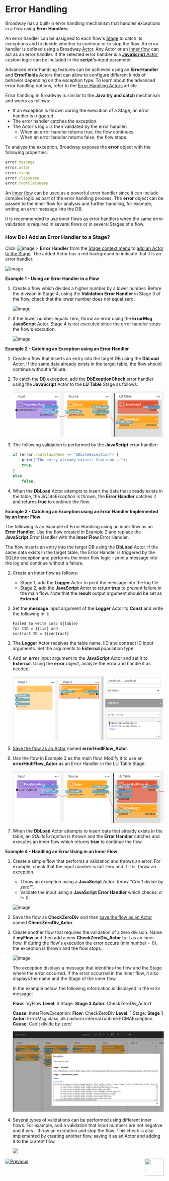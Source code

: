 #  Error Handling

Broadway has a built-in error handling mechanism that handles exceptions in a flow using **Error Handlers**. 

An error handler can be assigned to each flow's [Stage](19_broadway_flow_stages.md)  to catch its exceptions and to decide whether to continue or to stop the flow. An error handler is defined using a Broadway [Actor](03_broadway_actor.md). Any Actor or an [Inner flow](22_broadway_flow_inner_flows.md) can act as an error handler. If the selected error handler is a [**JavaScript** Actor](actors/01_javascript_actor.md), custom logic can be included in the **script's** input parameter. 

Advanced error handling features can be achieved using an **ErrorHandler** and **ErrorFields** Actors that can allow to configure different kinds of behavior depending on the exception type. To learn about the advanced error handling options, refer to the [Error Handling Actors](06_error_handling_actors.md) article.

Error handling in Broadway is similar to the **Java try and catch** mechanism and works as follows:

* If an exception is thrown during the execution of a Stage, an error handler is triggered.
* The error handler catches the exception.
* The Actor's logic is then validated by the error handler: 
  * When an error handler returns true, the flow continues.
  * When an error handler returns false, the flow stops.

To analyze the exception, Broadway exposes the **error** object with the following properties:

~~~javascript
error.message
error.actor
error.stage
error.className
error.rootClassName
~~~

An [Inner flow](22_broadway_flow_inner_flows.md) can be used as a powerful error handler since it can include complex logic as part of the error handling process. The **error** object can be passed to the inner flow for analysis and further handling, for example, writing an error message into the DB.

It is recommended to use inner flows as error handlers when the same error validation is required in several flows or in several Stages of a flow.

### How Do I Add an Error Handler to a Stage?

Click ![image](images/99_19_dots.PNG) > **Error Handler** from the [Stage context menu](18_broadway_flow_window.md#stage-context-menu) to [add an Actor to the Stage](03_broadway_actor.md#how-do-i-add-actor-to-stage). The added Actor has a red background to indicate that it is an error handler.

![image](images/99_24_01.PNG)

**Example 1 - Using an Error Handler in a Flow** 

1. Create a flow which divides a higher number by a lower number. Before the division in Stage 4, using the **Validation** **Error Handler** in Stage 3 of the flow, check that the lower number does not equal zero. 

   ![image](images/99_24_02.PNG)

3. If the lower number equals zero, throw an error using the **ErrorMsg** **JavaScript** Actor. Stage 4 is not executed since the error handler stops the flow's execution. 

   ![image](images/99_24_03.PNG)

**Example 2 - Catching an Exception using an Error Handler**

1. Create a flow that inserts an entry into the target DB using the **DbLoad** Actor. If the same data already exists in the target table, the flow should continue without a failure.

2. To catch the DB exception, add the **DbExeptionCheck** error handler using the **JavaScript** Actor to the **LU Table** Stage as follows:

   ![image](images/99_24_08.PNG)

3. The following validation is performed by the **JavaScript** error handler:

   ~~~javascript
   if (error.rootClassName == "SQLiteException") {
       print("The entry already exists! Continue...");
       true;
   }
   else
       false;
   ~~~

4. When the **DbLoad** Actor attempts to insert the data that already exists in the table, the *SQLiteException* is thrown, the **Error Handler** catches it and returns **true** to continue the flow.

**Example 3 - Catching an Exception using an Error Handler Implemented by an Inner Flow**

The following is an example of Error Handling using an inner flow as an **Error Handler**. Use the flow created in Example 2 and replace the **JavaScript** Error Handler with the **Inner Flow** Error Handler. 

The flow inserts an entry into the target DB using the **DbLoad** Actor. If the same data exists in the target table, the Error Handler is triggered by the SQLite exception and performs the inner flow logic - print a message into the log and continue without a failure.

1. Create an inner flow as follows:
   -  Stage 1, add the **Logger** Actor to print the message into the log file.
   -  Stage 2, add the **JavaScript** Actor to return **true** to prevent failure in the main flow. Note that the **result** output argument should be set as **External**. 

2. Set the **message** input argument of the **Logger** Actor to **Const** and write the following in it:

   ~~~
   Failed to write into ${table} 
   for IID = ${iid} and 
   contract ID = ${contract}
   ~~~

3. The **Logger** Actor receives the table name, IID and contract ID input arguments. Set the arguments to **External** population type.

4. Add an **error** input argument to the  **JavaScript** Actor and set it to **External**. Using the **error** object, analyze the error and handle it as needed.

   ![image](images/99_24_09.PNG)

5. [Save the flow as an Actor](22_broadway_flow_inner_flows.md#save-as-actor) named **errorHndlFlow_Actor**. 

6. Use the flow in Example 2 as the main flow. Modify it to use an **errorHndlFlow_Actor** as an Error Handler in the LU Table Stage. 

   ![image](images/99_24_10.PNG)

7. When the **DbLoad** Actor attempts to insert data that already exists in the table, an *SQLiteException* is thrown and the **Error Handler** catches and executes an inner flow which returns **true** to continue the flow.

**Example 4 - Handling an Error Using in an Inner Flow**

1. Create a simple flow that performs a validation and throws an error. For example, check that the input number is not zero and if it is, throw an exception. 

   - Throw an exception using a **JavaScript** Actor: *throw "Can't divide by zero!"*.
   - Validate the input using a **JavaScript** **Error Handler** which checks: *a != 0*.

   ![image](images/99_24_04.PNG)

2. Save the flow as **CheckZeroDiv** and then [save the flow as an Actor](22_broadway_flow_inner_flows.md#save-as-actor) named **CheckZeroDiv_Actor**.

3. Create another flow that requires the validation of a zero division. Name it **myFlow** and then add a new **CheckZeroDiv_Actor** to it as an inner flow. If during the flow's execution the error occurs (min number = 0), the exception is thrown and the flow stops.

   ![image](images/99_24_05.PNG)

   The exception displays a message that identifies the flow and the Stage where the error occurred. If the error occurred in the inner flow, it also displays the name and the Stage of the inner flow.

   In the example below, the following information is displayed in the error message:

   **Flow**: myFlow **Level**: 3 Stage: **Stage 3 Actor**: CheckZeroDiv_Actor1  

   **Cause**:  InnerFlowException: **Flow**: CheckZeroDiv **Level**: 1 Stage: **Stage 1 Actor**: ErrorMsg  class jdk.nashorn.internal.runtime.ECMAException **Cause**: Can't divide by zero!

   <img src="images/99_24_06.png"/>

4. Several types of validations can be performed using different inner flows. For example, add a validation that input numbers are not negative and if yes - throw an exception and stop the flow. This check is also implemented by creating another flow, saving it as an Actor and adding it to the current flow.

   <img src="images/99_24_07.PNG"/>



[![Previous](/articles/images/Previous.png)](23_transactions.md)[<img align="right" width="60" height="54" src="/articles/images/Next.png">](25_broadway_flow_window_run_and_debug_flow.md)

